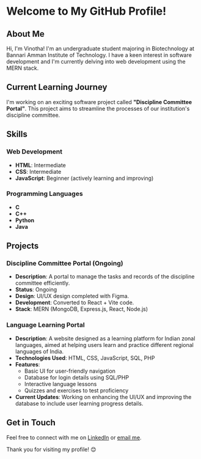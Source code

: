 # Welcome to My GitHub Profile!

## About Me

Hi, I'm Vinotha! I'm an undergraduate student majoring in Biotechnology at Bannari Amman Institute of Technology. I have a keen interest in software development and I'm currently delving into web development using the MERN stack.

## Current Learning Journey

I'm working on an exciting software project called **"Discipline Committee Portal"**. This project aims to streamline the processes of our institution's discipline committee.

## Skills

### Web Development
- **HTML**: Intermediate
- **CSS**: Intermediate
- **JavaScript**: Beginner (actively learning and improving)

### Programming Languages
- **C**
- **C++**
- **Python**
- **Java**

## Projects

### Discipline Committee Portal (Ongoing)
- **Description**: A portal to manage the tasks and records of the discipline committee efficiently.
- **Status**: Ongoing
- **Design**: UI/UX design completed with Figma.
- **Development**: Converted to React + Vite code.
- **Stack**: MERN (MongoDB, Express.js, React, Node.js)

### Language Learning Portal
- **Description**: A website designed as a learning platform for Indian zonal languages, aimed at helping users learn and practice different regional languages of India.
- **Technologies Used**: HTML, CSS, JavaScript, SQL, PHP
- **Features**:
  - Basic UI for user-friendly navigation
  - Database for login details using SQL/PHP
  - Interactive language lessons
  - Quizzes and exercises to test proficiency
- **Current Updates**: Working on enhancing the UI/UX and improving the database to include user learning progress details.

## Get in Touch

Feel free to connect with me on [LinkedIn](www.linkedin.com/in/vinotha29) or [email me](mailto:vinotha29022004@gmail.com).

Thank you for visiting my profile! 😊
